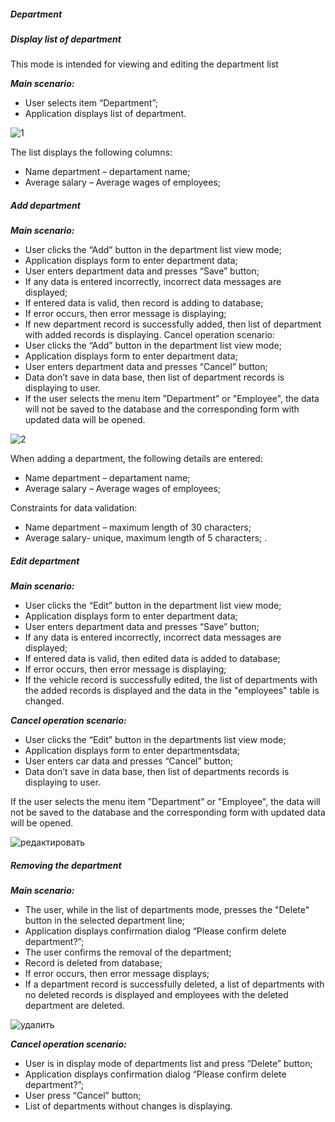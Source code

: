 ##### Department
##### Display list of department
This mode is intended for viewing and editing the department list 

___Main scenario:___ 
* User selects item “Department”; 
* Application displays list of department. 

![1](https://user-images.githubusercontent.com/65542353/127387862-ace08915-3504-4c30-b775-319e18a02409.png)

The list displays the following columns: 
* Name department – departament name; 
* Average salary – Average wages of employees; 


##### Add department
___Main scenario:___ 
* User clicks the “Add” button in the department list view mode; 
* Application displays form to enter department data; 
* User enters department data and presses “Save” button;
* If any data is entered incorrectly, incorrect data messages are displayed; 
* If entered data is valid, then record is adding to database; 
* If error occurs, then error message is displaying; 
* If new department record is successfully added, then list of department with added records is displaying. 
Cancel operation scenario: 
* User clicks the “Add” button in the department list view mode;
* Application displays form to enter department data; 
* User enters department data and presses “Cancel” button;
* Data don’t save in data base, then list of department records is displaying to user. 
* If the user selects the menu item ”Department” or "Employee", the data will not be saved to the database and the corresponding form with updated data will be opened. 

![2](https://user-images.githubusercontent.com/65542353/127388666-6bee0a67-c101-4f5c-a217-d147a66aa396.png)

When adding a department, the following details are entered: 
* Name department – departament name; 
* Average salary – Average wages of employees; 

Constraints for data validation:

* Name department – maximum length of 30 characters; 
* Average salary- unique, maximum length of 5 characters; . 
 ##### Edit department
___Main scenario:___ 
* User clicks the “Edit” button in the department list view mode; 
* Application displays form to enter department data;
* User enters department data and presses “Save” button; 
* If any data is entered incorrectly, incorrect data messages are displayed; 
* If entered data is valid, then edited data is added to database; 
* If error occurs, then error message is displaying; 
* If the vehicle record is successfully edited, the list of departments with the added records is displayed and the data in the "employees" table is changed.

___Cancel operation scenario:___ 
* User clicks the “Edit” button in the departments list view mode;
* Application displays form to enter departmentsdata; 
* User enters car data and presses “Cancel” button; 
* Data don’t save in data base, then list of departments records is displaying to user.

If the user selects the menu item ”Department” or "Employee", the data will not be saved to the database and the corresponding form with updated data will be opened.

![редактировать](https://user-images.githubusercontent.com/65542353/127388771-dee34b02-ea34-49c5-9511-cdb05d5894e1.png)

##### Removing the department
___Main scenario:___ 
* The user, while in the list of departments mode, presses the "Delete" button in the selected department line; 
* Application displays confirmation dialog “Please confirm delete department?”; 
* The user confirms the removal of the department; 
* Record is deleted from database; 
* If error occurs, then error message displays; 
* If a department record is successfully deleted, a list of departments with no deleted records is displayed and employees with the deleted department are deleted.

![удалить](https://user-images.githubusercontent.com/65542353/127388802-c8d1113f-3bb6-4fa5-b2ad-f5633a0da100.png)

___Cancel operation scenario:___
* User is in display mode of departments list and press “Delete” button; 
* Application displays confirmation dialog “Please confirm delete department?”; 
* User press “Cancel” button; 
* List of departments without changes is displaying. 

